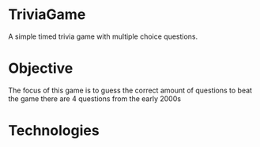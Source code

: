 # TriviaGame
A simple timed trivia game with multiple choice questions. 

# Objective 
The focus of this game is to guess the correct amount of questions to beat the game 
there are 4 questions from the early 2000s

# Technologies 

